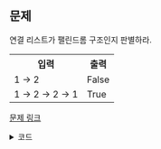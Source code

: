 ## 문제

연결 리스트가 팰린드롬 구조인지 판별하라.

 <table>
	<th>입력</th>
	<th>출력</th>
	<tr><!-- 첫번째 줄 시작 -->
	    <td>1 → 2</td>
	    <td>False</td>
	</tr><!-- 첫번째 줄 끝 -->
	<tr><!-- 두번째 줄 시작 -->
	    <td>1 → 2 → 2 → 1</td>
	    <td>True</td>
	</tr><!-- 두번째 줄 끝 -->
    </table>

<a href=" https://leetcode.com/problems/palindrome-linked-list/
" target="_blank">문제 링크</a>

<details>
<summary>코드</summary>
<div markdown="1">

```python
from typing import List, Deque
import collections


class ListNode:
    def __init__(self, val=0, next=None):
        self.val = val
        self.next = next


class Solution():
    def isPalindromeList(self, head: ListNode) -> bool:
        q: List = []

        if not head:
            return True

        node = head
        while node is not None:
            q.append(node.val)
            node = node.next

        while len(q) > 1:
            if q.pop(0) != q.pop():
                return False

        return True

    def isPalindromeDeque(self, head: ListNode) -> bool:
        q: Deque = collections.deque()

        if not head:
            return True

        node = head
        while node is not None:
            q.append(node.val)
            node = node.next

        while len(q) > 1:
            if q.popleft() != q.pop():
                return False

        return True

    def isPalindromeRunner(self, head: ListNode) -> bool:
        rev = None
        slow = fast = head

        while fast and fast.next:
            fast = fast.next.next
            rev, rev.next, slow = slow, rev, slow.next

        if fast:
            slow = slow.next

        while rev and rev.val == slow.val:
            slow, rev = slow.next, rev.next

        return not rev
```

</div>
</details>